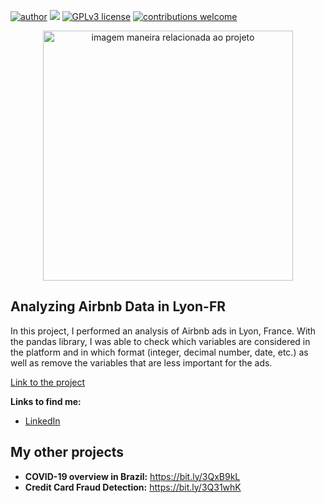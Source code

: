 [![author](https://img.shields.io/badge/author-MatheusGS-red.svg)](https://www.linkedin.com/in/mgsaraiva/) [![](https://img.shields.io/badge/python-3.7+-blue.svg)](https://www.python.org/downloads/release/python-365/) [![GPLv3 license](https://img.shields.io/badge/License-GPLv3-blue.svg)](http://perso.crans.org/besson/LICENSE.html) [![contributions welcome](https://img.shields.io/badge/contributions-welcome-brightgreen.svg?style=flat)](https://github.com/matheusgsaraiva?tab=repositories)

<p align="center">
  <img src="https://img.freepik.com/free-photo/abstract-background-with-low-poly-design_1048-8478.jpg?w=900&t=st=1659433135~exp=1659433735~hmac=9199e1b68f6877282f961b5b52a4d3062224646f3839980f4a627e9a9ab2f956" alt="imagem maneira relacionada ao projeto"height=400px >
</p>

## Analyzing Airbnb Data in Lyon-FR

In this project, I performed an analysis of Airbnb ads in Lyon, France. With the pandas library, I was able to check which variables are considered in the platform and in which format (integer, decimal number, date, etc.) as well as remove the variables that are less important for the ads.

[Link to the project](https://github.com/matheusgsaraiva/Airbnb_Lyon_proj/blob/main/10_2_Projeto_1_Analyzing_Airbnb_Data.ipynb)

**Links to find me:**
* [LinkedIn](https://www.linkedin.com/in/mgsaraiva/)


## My other projects
* **COVID-19 overview in Brazil:** https://bit.ly/3QxB9kL
* **Credit Card Fraud Detection:** https://bit.ly/3Q31whK
